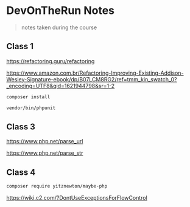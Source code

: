 # DevOnTheRun Notes

> notes taken during the course

<!-- https://gitignore.io -->

## Class 1

https://refactoring.guru/refactoring

https://www.amazon.com.br/Refactoring-Improving-Existing-Addison-Wesley-Signature-ebook/dp/B07LCM8RG2/ref=tmm_kin_swatch_0?_encoding=UTF8&qid=1621944798&sr=1-2

```sh
composer install

vendor/bin/phpunit
```

## Class 3

https://www.php.net/parse_url

https://www.php.net/parse_str

## Class 4

```sh
composer require yitznewton/maybe-php
```

https://wiki.c2.com/?DontUseExceptionsForFlowControl
